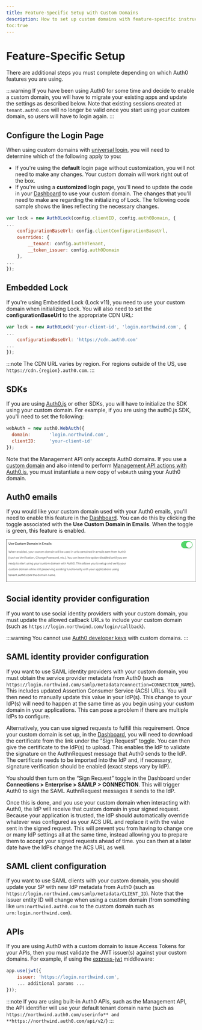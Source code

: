 ```yaml
---
title: Feature-Specific Setup with Custom Domains
description: How to set up custom domains with feature-specific instructions
toc:true
---
```

# Feature-Specific Setup

There are additional steps you must complete depending on which Auth0 features you are using.

:::warning
If you have been using Auth0 for some time and decide to enable a custom domain, you will have to migrate your existing apps and update the settings as described below. Note that existing sessions created at `tenant.auth0.com` will no longer be valid once you start using your custom domain, so users will have to login again.
:::

## Configure the Login Page

When using custom domains with [universal login](/hosted-pages/login), you will need to determine which of the following apply to you:

* If you're using the **default** login page without customization, you will not need to make any changes. Your custom domain will work right out of the box.
* If you're using a **customized** login page, you'll need to update the code in your [Dashboard](${manage_url}) to use your custom domain. The changes that you'll need to make are regarding the initializing of Lock. The following code sample shows the lines reflecting the necessary changes.

```js
var lock = new Auth0Lock(config.clientID, config.auth0Domain, {
...
	configurationBaseUrl: config.clientConfigurationBaseUrl,
	overrides: {
		__tenant: config.auth0Tenant,
		__token_issuer: config.auth0Domain
	},
...
});
```

## Embedded Lock

If you're using Embedded Lock (Lock v11), you need to use your custom domain when initializing Lock. You will also need to set the **configurationBaseUrl** to the appropriate CDN URL:

```js
var lock = new Auth0Lock('your-client-id', 'login.northwind.com', {
...
    configurationBaseUrl: 'https://cdn.auth0.com'
...
});
```

:::note
The CDN URL varies by region. For regions outside of the US, use `https://cdn.{region}.auth0.com`.
:::

## SDKs

If you are using [Auth0.js](/libraries/auth0js) or other SDKs, you will have to initialize the SDK using your custom domain. For example, if you are using the auth0.js SDK, you'll need to set the following:

```js
webAuth = new auth0.WebAuth({
  domain:       'login.northwind.com',
  clientID:     'your-client-id'
});
```

Note that the Management API only accepts Auth0 domains. If you use a [custom domain](/custom-domains) and also intend to perform [Management API actions with Auth0.js](/libraries/auth0js/v9#user-management), you must instantiate a new copy of `webAuth` using your Auth0 domain.

## Auth0 emails

If you would like your custom domain used with your Auth0 emails, you'll need to enable this feature in the [Dashboard](${manage_url}/#/tenant). You can do this by clicking the toggle associated with the **Use Custom Domain in Emails**. When the toggle is green, this feature is enabled.

![](/media/articles/custom-domains/cd_email_toggle.png)

## Social identity provider configuration

If you want to use social identity providers with your custom domain, you must update the allowed callback URLs to include your custom domain (such as `https://login.northwind.com/login/callback`).

:::warning
You cannot use [Auth0 developer keys](/connections/social/devkeys) with custom domains.
:::

## SAML identity provider configuration

If you want to use SAML identity providers with your custom domain, you must obtain the service provider metadata from Auth0 (such as `https://login.northwind.com/samlp/metadata?connection=CONNECTION_NAME`). This includes updated Assertion Consumer Service (ACS) URLs. You will then need to manually update this value in your IdP(s). This change to your IdP(s) will need to happen at the same time as you begin using your custom domain in your applications. This can pose a problem if there are multiple IdPs to configure.

Alternatively, you can use signed requests to fulfill this requirement. Once your custom domain is set up, in the [Dashboard](${manage_url}/#/tenant/custom_domains), you will need to download the certificate from the link under the “Sign Request” toggle. You can then give the certificate to the IdP(s) to upload. This enables the IdP to validate the signature on the AuthnRequest message that Auth0 sends to the IdP. The certificate needs to be imported into the IdP and, if necessary, signature verification should be enabled (exact steps vary by IdP).

You should then turn on the “Sign Request” toggle in the Dashboard under **Connections > Enterprise > SAMLP > CONNECTION**. This will trigger Auth0 to sign the SAML AuthnRequest messages it sends to the IdP.

Once this is done, and you use your custom domain when interacting with Auth0, the IdP will receive that custom domain in your signed request. Because your application is trusted, the IdP should automatically override whatever was configured as your ACS URL and replace it with the value sent in the signed request. This will prevent you from having to change one or many IdP settings all at the same time, instead allowing you to prepare them to accept your signed requests ahead of time. you can then at a later date have the IdPs change the ACS URL as well.

## SAML client configuration

If you want to use SAML clients with your custom domain, you should update your SP with new IdP metadata from Auth0 (such as `https://login.northwind.com/samlp/metadata/CLIENT_ID`). Note that the issuer entity ID will change when using a custom domain (from something like `urn:northwind.auth0.com` to the custom domain such as `urn:login.northwind.com`).

## APIs

If you are using Auth0 with a custom domain to issue Access Tokens for your APIs, then you must validate the JWT issuer(s) against your custom domains. For example, if using the [express-jwt](https://github.com/auth0/express-jwt) middleware:

```js
app.use(jwt({ 
	issuer: 'https://login.northwind.com', 
	... additional params ...
}));
```

:::note
If you are using built-in Auth0 APIs, such as the Management API, the API identifier will use your default tenant domain name (such as `https://northwind.auth0.com/userinfo** and **https://northwind.auth0.com/api/v2/`)
:::